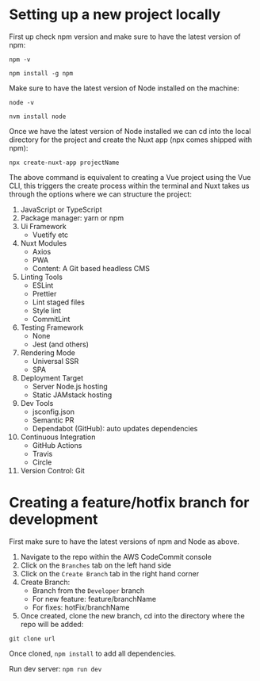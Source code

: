 # Setting up a new project locally

First up check npm version and make sure to have the latest version of npm:

```
npm -v

npm install -g npm
```

Make sure to have the latest version of Node installed on the machine:

```
node -v

nvm install node
```

Once we have the latest version of Node installed we can cd into the local directory for the project and create the Nuxt app (npx comes shipped with npm):

`npx create-nuxt-app projectName`

The above command is equivalent to creating a Vue project using the Vue CLI, this triggers the create process within the terminal and Nuxt takes us through the options where we can structure the project:

1. JavaScript or TypeScript
2. Package manager: yarn or npm
3. Ui Framework
   - Vuetify etc
4. Nuxt Modules
   - Axios
   - PWA
   - Content: A Git based headless CMS
5. Linting Tools
   - ESLint
   - Prettier
   - Lint staged files
   - Style lint
   - CommitLint
6. Testing Framework
   - None
   - Jest (and others)
7. Rendering Mode
   - Universal SSR
   - SPA
8. Deployment Target
   - Server Node.js hosting
   - Static JAMstack hosting
9. Dev Tools
   - jsconfig.json
   - Semantic PR
   - Dependabot (GitHub): auto updates dependencies
10. Continuous Integration
    - GitHub Actions
    - Travis
    - Circle
11. Version Control: Git

# Creating a feature/hotfix branch for development

First make sure to have the latest versions of npm and Node as above.

1. Navigate to the repo within the AWS CodeCommit console
2. Click on the `Branches` tab on the left hand side
3. Click on the `Create Branch` tab in the right hand corner
4. Create Branch:
   - Branch from the `Developer` branch
   - For new feature: feature/branchName
   - For fixes: hotFix/branchName
5. Once created, clone the new branch, cd into the directory where the repo will be added:

```
git clone url
```

Once cloned, `npm install` to add all dependencies.

Run dev server: `npm run dev`
